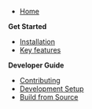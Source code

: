 <!--
This sidebar is displayed on the GitHub Wiki section instead of the default sidebar.
Notes for editors:
- Ensure links don't have the file extensions (i.e., `.md`)
- Do not use colons (':') in page titles, they don't render properly as links in the sidebar
- Use only the filenames in this page (without the filepath and file extension)
-->

- [Home](Home)

**Get Started**

- [Installation](Installation)
- [Key features](Key-Features)

**Developer Guide**

- [Contributing](Contribute)
- [Development Setup](Local-Development-Setup)
- [Build from Source](Build-from-Source)
